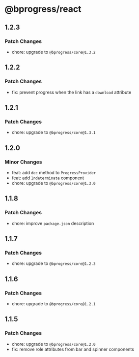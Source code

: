 # @bprogress/react

## 1.2.3

### Patch Changes

- chore: upgrade to `@bprogress/core@1.3.2`

## 1.2.2

### Patch Changes

- fix: prevent progress when the link has a `download` attribute

## 1.2.1

### Patch Changes

- chore: upgrade to `@bprogress/core@1.3.1`

## 1.2.0

### Minor Changes

- feat: add `dec` method to `ProgressProvider`
- feat: add `Indeterminate` component
- chore: upgrade to `@bprogress/core@1.3.0`

## 1.1.8

### Patch Changes

- chore: improve `package.json` description

## 1.1.7

### Patch Changes

- chore: upgrade to `@bprogress/core@1.2.3`

## 1.1.6

### Patch Changes

- chore: upgrade to `@bprogress/core@1.2.1`

## 1.1.5

### Patch Changes

- chore: upgrade to `@bprogress/core@1.2.0`
- fix: remove role attributes from bar and spinner components
